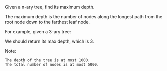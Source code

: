 Given a n-ary tree, find its maximum depth.

The maximum depth is the number of nodes along the longest path from the root node down to the farthest leaf node.

For example, given a 3-ary tree:

We should return its max depth, which is 3.

Note:

    The depth of the tree is at most 1000.
    The total number of nodes is at most 5000.
